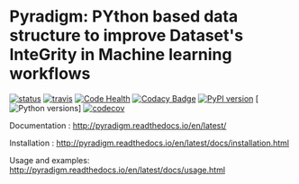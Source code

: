 # Pyradigm: PYthon based data structure to improve Dataset's InteGrity in Machine learning workflows

[![status](http://joss.theoj.org/papers/c5c231486d699bca982ca7ebd9cf32d2/status.svg)](http://joss.theoj.org/papers/c5c231486d699bca982ca7ebd9cf32d2)
[![travis](https://travis-ci.org/raamana/pyradigm.svg?branch=master)](https://travis-ci.org/raamana/pyradigm.svg?branch=master)
[![Code Health](https://landscape.io/github/raamana/pyradigm/master/landscape.svg?style=flat)](https://landscape.io/github/raamana/pyradigm/master)
[![Codacy Badge](https://api.codacy.com/project/badge/Grade/cffd80f290544e2e824011bfccf35ff8)](https://www.codacy.com/app/raamana/pyradigm?utm_source=github.com&amp;utm_medium=referral&amp;utm_content=raamana/pyradigm&amp;utm_campaign=Badge_Grade)
[![PyPI version](https://badge.fury.io/py/pyradigm.svg)](https://badge.fury.io/py/pyradigm)
[![Python versions](https://img.shields.io/badge/python-2.7%2C%203.5%2C%203.6-blue.svg)]
[![codecov](https://codecov.io/gh/raamana/pyradigm/branch/master/graph/badge.svg)](https://codecov.io/gh/raamana/pyradigm)


Documentation : http://pyradigm.readthedocs.io/en/latest/

Installation : http://pyradigm.readthedocs.io/en/latest/docs/installation.html

Usage and examples: http://pyradigm.readthedocs.io/en/latest/docs/usage.html
